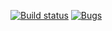 [![Build status](https://dev.azure.com/fernandolomonaco/garde/_apis/build/status/PipeGarde)](https://dev.azure.com/fernandolomonaco/garde/_build/latest?definitionId=12)
[![Bugs](https://sonarcloud.io/api/project_badges/measure?project=fernando-lomonaco_garde&metric=bugs)](https://sonarcloud.io/dashboard?id=fernando-lomonaco_garde)